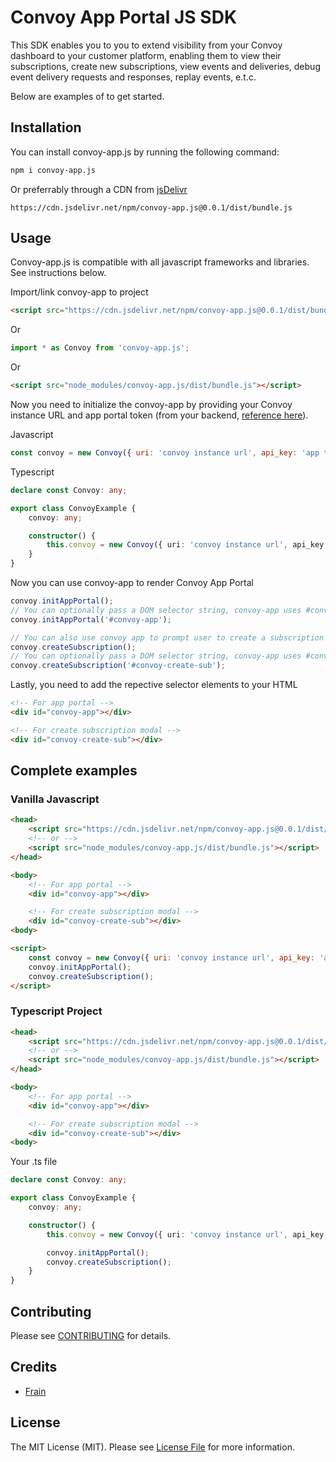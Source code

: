 # Convoy App Portal JS SDK

This SDK enables you to you to extend visibility from your Convoy dashboard to your customer platform, enabling them to view their subscriptions, create new subscriptions, view events and deliveries, debug event delivery requests and responses, replay events, e.t.c.

Below are examples of to get started.

## Installation

You can install convoy-app.js by running the following command:

```bash
npm i convoy-app.js
```

Or preferrably through a CDN from [jsDelivr](https://www.jsdelivr.com/package/npm/convoy-app.js)

```
https://cdn.jsdelivr.net/npm/convoy-app.js@0.0.1/dist/bundle.js
```

## Usage

Convoy-app.js is compatible with all javascript frameworks and libraries. See instructions below.

Import/link convoy-app to project

```html
<script src="https://cdn.jsdelivr.net/npm/convoy-app.js@0.0.1/dist/bundle.js"></script>
```

Or

```js
import * as Convoy from 'convoy-app.js';
```

Or

```html
<script src="node_modules/convoy-app.js/dist/bundle.js"></script>
```

Now you need to initialize the convoy-app by providing your Convoy instance URL and app portal token (from your backend, [reference here](https://convoy.readme.io/reference/post_security-applications-appid-keys)).

Javascript
```js
const convoy = new Convoy({ uri: 'convoy instance url', api_key: 'app token from your backend'});
```

Typescript
```ts
declare const Convoy: any;

export class ConvoyExample {
    convoy: any;

    constructor() {
        this.convoy = new Convoy({ uri: 'convoy instance url', api_key: 'app token from your backend'})
    }
}

```

Now you can use convoy-app to render Convoy App Portal

```js
convoy.initAppPortal();
// You can optionally pass a DOM selector string, convoy-app uses #convoy-app by default
convoy.initAppPortal('#convoy-app');

// You can also use convoy app to prompt user to create a subscription alone
convoy.createSubscription();
// You can optionally pass a DOM selector string, convoy-app uses #convoy-create-sub by default
convoy.createSubscription('#convoy-create-sub');
```

Lastly, you need to add the repective selector elements to your HTML
```html
<!-- For app portal -->
<div id="convoy-app"></div>

<!-- For create subscription modal -->
<div id="convoy-create-sub"></div>
```

## Complete examples
### Vanilla Javascript
```html
<head>
    <script src="https://cdn.jsdelivr.net/npm/convoy-app.js@0.0.1/dist/bundle.js"></script>
    <!-- or -->
    <script src="node_modules/convoy-app.js/dist/bundle.js"></script>
</head>

<body>
    <!-- For app portal -->
    <div id="convoy-app"></div>

    <!-- For create subscription modal -->
    <div id="convoy-create-sub"></div>
<body>

<script>
    const convoy = new Convoy({ uri: 'convoy instance url', api_key: 'app token from your backend'});
    convoy.initAppPortal();
    convoy.createSubscription();
</script>
```

### Typescript Project
```html
<head>
    <script src="https://cdn.jsdelivr.net/npm/convoy-app.js@0.0.1/dist/bundle.js"></script>
    <!-- or -->
    <script src="node_modules/convoy-app.js/dist/bundle.js"></script>
</head>

<body>
    <!-- For app portal -->
    <div id="convoy-app"></div>

    <!-- For create subscription modal -->
    <div id="convoy-create-sub"></div>
<body>
```

Your .ts file
```ts
declare const Convoy: any;

export class ConvoyExample {
    convoy: any;

    constructor() {
        this.convoy = new Convoy({ uri: 'convoy instance url', api_key: 'app token from your backend'});

        convoy.initAppPortal();
        convoy.createSubscription();
    }
}
```



## Contributing

Please see [CONTRIBUTING](CONTRIBUTING.md) for details.

## Credits

-   [Frain](https://github.com/frain-dev)

## License

The MIT License (MIT). Please see [License File](LICENSE.md) for more information.

